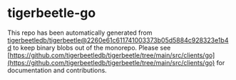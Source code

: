 # tigerbeetle-go
This repo has been automatically generated from [tigerbeetledb/tigerbeetle@2260e61c611741003373b05d5884c928323e1b4d](https://github.com/tigerbeetledb/tigerbeetle/commit/2260e61c611741003373b05d5884c928323e1b4d) to keep binary blobs out of the monorepo. Please see [https://github.com/tigerbeetledb/tigerbeetle/tree/main/src/clients/go](https://github.com/tigerbeetledb/tigerbeetle/tree/main/src/clients/go) for documentation and contributions.
